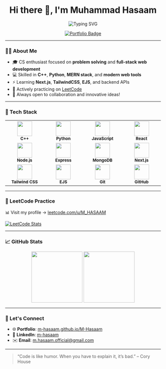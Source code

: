 <h1 align="center">Hi there 👋, I'm Muhammad Hasaam</h1>

<p align="center">
  <img src="https://readme-typing-svg.demolab.com?font=Fira+Code&weight=500&size=24&pause=1000&color=1F75FE&center=true&vCenter=true&width=435&lines=Passionate+Programmer;C%2B%2B+%7C+Python+%7C+MERN+Developer;Always+learning+new+things..." alt="Typing SVG" />
</p>

<p align="center">
  <a href="https://m-hasaam.github.io/M-Hasaam/" target="_blank">
    <img src="https://img.shields.io/badge/My%20Portfolio-%230A66C2.svg?style=for-the-badge&logo=About.me&logoColor=white" alt="Portfolio Badge"/>
  </a>
</p>

---

### 👨‍💻 About Me
- 🎓 CS enthusiast focused on **problem solving** and **full-stack web development**
- 💻 Skilled in **C++**, **Python**, **MERN stack**, and **modern web tools**
- ⚡ Learning **Next.js**, **TailwindCSS**, **EJS**, and backend APIs
- 🧠 Actively practicing on [LeetCode](https://leetcode.com/u/M_HASAAM/)
- 🚀 Always open to collaboration and innovative ideas!

---


### 🚀 Tech Stack

<table align="center">
  <tr>
    <td align="center" width="120">
      <img src="https://cdn.jsdelivr.net/gh/devicons/devicon/icons/cplusplus/cplusplus-original.svg" width="48" />
      <br><sub><b>C++</b></sub>
    </td>
    <td align="center" width="120">
      <img src="https://cdn.jsdelivr.net/gh/devicons/devicon/icons/python/python-original.svg" width="48" />
      <br><sub><b>Python</b></sub>
    </td>
    <td align="center" width="120">
      <img src="https://cdn.jsdelivr.net/gh/devicons/devicon/icons/javascript/javascript-original.svg" width="48" />
      <br><sub><b>JavaScript</b></sub>
    </td>
    <td align="center" width="120">
      <img src="https://cdn.jsdelivr.net/gh/devicons/devicon/icons/react/react-original.svg" width="48" />
      <br><sub><b>React</b></sub>
    </td>
  </tr>
  <tr>
    <td align="center" width="120">
      <img src="https://cdn.jsdelivr.net/gh/devicons/devicon/icons/nodejs/nodejs-original.svg" width="48" />
      <br><sub><b>Node.js</b></sub>
    </td>
    <td align="center" width="120">
      <img src="https://cdn.jsdelivr.net/gh/devicons/devicon/icons/express/express-original.svg" width="48" />
      <br><sub><b>Express</b></sub>
    </td>
    <td align="center" width="120">
      <img src="https://cdn.jsdelivr.net/gh/devicons/devicon/icons/mongodb/mongodb-original.svg" width="48" />
      <br><sub><b>MongoDB</b></sub>
    </td>
    <td align="center" width="120">
      <img src="https://cdn.jsdelivr.net/gh/devicons/devicon/icons/nextjs/nextjs-original.svg" width="48" />
      <br><sub><b>Next.js</b></sub>
    </td>
  </tr>
  <tr>
    <td align="center" width="120">
      <img src="https://commons.wikimedia.org/wiki/File:Tailwind_CSS_Logo.svg" width="48" />
      <br><sub><b>Tailwind CSS</b></sub>
    </td>
    <td align="center" width="120">
      <img src="https://www.svgrepo.com/show/373574/ejs.svg" width="48" />
      <br><sub><b>EJS</b></sub>
    </td>
    <td align="center" width="120">
      <img src="https://cdn.jsdelivr.net/gh/devicons/devicon/icons/git/git-original.svg" width="48" />
      <br><sub><b>Git</b></sub>
    </td>
    <td align="center" width="120">
      <img src="https://cdn.jsdelivr.net/gh/devicons/devicon/icons/github/github-original.svg" width="48" />
      <br><sub><b>GitHub</b></sub>
    </td>
  </tr>
</table>



---

### 🧠 LeetCode Practice
📊 Visit my profile → [leetcode.com/u/M_HASAAM](https://leetcode.com/u/M_HASAAM/)

[![LeetCode Stats](https://leetcard.jacoblin.cool/M_HASAAM?theme=dark&font=Karla&ext=contest)](https://leetcode.com/u/M_HASAAM/)

---

### 📈 GitHub Stats

<p align="center">
  <img src="https://github-readme-stats.vercel.app/api?username=M-Hasaam&show_icons=true&theme=radical" height="165"/>
  <img src="https://github-readme-stats.vercel.app/api/top-langs/?username=M-Hasaam&layout=compact&theme=radical" height="165"/>
</p>

---

### 🔗 Let's Connect

- 🌐 **Portfolio**: [m-hasaam.github.io/M-Hasaam](https://m-hasaam.github.io/M-Hasaam/)
- 💼 **LinkedIn**: [m-hasaam](https://pk.linkedin.com/in/m-hasaam)
- ✉️ **Email**: m.hasaam.official@gmail.com

---

> “Code is like humor. When you have to explain it, it’s bad.” – Cory House
